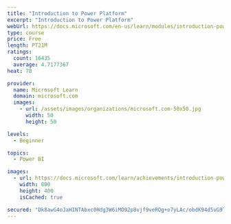 ```yaml
---
title: "Introduction to Power Platform"
excerpt: "Introduction to Power Platform"
webUrl: https://docs.microsoft.com/en-us/learn/modules/introduction-power-platform/
type: course
price: Free
length: PT21M
ratings:
  count: 16435
  average: 4.7177367
heat: 78

provider:
  name: Microsoft Learn
  domain: microsoft.com
  images:
    - url: /assets/images/organizations/microsoft.com-50x50.jpg
      width: 50
      height: 50

levels:
  - Beginner

topics:
  - Power BI

images:
  - url: https://docs.microsoft.com/learn/achievements/introduction-power-platform-social.png
    width: 800
    height: 400
    isCached: true

secured: "Dk8awG4oJaHINTAbxc0Hdg3W6iMO92p8vjf9veRQg+o7yLAc/obdK94d5vG9T28kdOWF1nky1vkowkIm1f3CuhjHFBIZWaQw2LIAqSe4zxBDluGNhRTNJUFMA8KJMkE93cQwO4k64eg3JdxTjkub3HMxDvFZe3MZNZ2lf1GDJvezdk+Vedq8m84TadvoEt1A8oC8ezyWud20wOuW+eWBHV5gpKhiKZQ8q8Ny+XE9npoc9DIkPCfbPyS05MXlR9UOcu+ZPhAd+qu4uD7pEyPa9b8IcJFO62RQ/fFOiz3lNOvgrZvfz0CQDA9vgYmyWbU4ec9kgMhRLekkxqbi360CZmHVJQlqt3XdTLo4Ld9bLXowwy8flvCbpKJLvlLeSQ+YOohbbjSvE9yhFYDaToAbpZaESkvk4CFvW6SMrHabAFqrElaunYUpmhrgM/ARr6zU;LobONZTkzyF07peO6QH6TA=="
---
```


